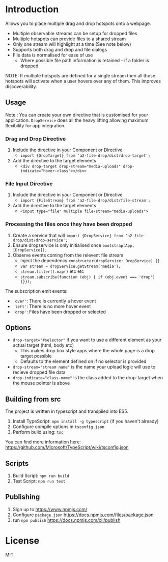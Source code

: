 # Introduction

Allows you to place multiple drag and drop hotspots onto a webpage.

* Multiple observable streams can be setup for dropped files
* Multiple hotspots can provide files to a shared stream
* Only one stream will highlight at a time (See note below)
* Supports both drag and drop and file dialogs
* File data is normalised for ease of use
  * Where possible file path information is retained - if a folder is dropped

NOTE: If multiple hotspots are defined for a single stream then all those
hotspots will activate when a user hovers over any of them. This improves
discoverability.


## Usage

Note:: You can create your own directive that is customised for your application.
`DropService` does all the heavy lifting allowing maximum flexibility for app integration.

### Drag and Drop Directive

1. Include the directive in your Component or Directive
     * `import {DropTarget} from 'a2-file-drop/dist/drop-target';`
2. Add the directive to the target elements
     * `<div drop-target drop-stream="media-uploads" drop-indicate="hover-class"></div>`

### File Input Directive

1. Include the directive in your Component or Directive
     * `import {FileStream} from 'a2-file-drop/dist/file-stream';`
2. Add the directive to the target elements
     * `<input type="file" multiple file-stream="media-uploads">`

### Processing the files once they have been dropped

1. Create a service that will `import {DropService} from 'a2-file-drop/dist/drop-service';`
2. Ensure dropservice is only initialised once `bootstrap(App, [DropService]);`
3. Observe events coming from the relevent file stream
    * Inject the dependency `constructor(dropService: DropService) {}`
    * `var stream = dropService.getStream('media');`
    * `stream.filter().map()` etc etc
    * `stream.subscribe(function (obj) { if (obj.event === 'drop') {}});`

The subscription emit events:

* `'over'`: There is currently a hover event
* `'left'`: There is no more hover event
* `'drop'`: Files have been dropped or selected


## Options

* `drop-target="#selector"` if you want to use a different element as your actual target (html, body etc)
    * This makes drop box style apps where the whole page is a drop target possible
    * Defaults to the element defined on if no selector is provided
* `drop-stream="stream name"` is the name your upload logic will use to recieve dropped file data
* `drop-indicate="class-name"` is the class added to the drop-target when the mouse pointer is above


## Building from src

The project is written in typescript and transpiled into ES5.

1. Install TypeScript: `npm install -g typescript` (if you haven't already)
2. Configure compile options in `tsconfig.json`
3. Perform build using: `tsc`

You can find more information here: https://github.com/Microsoft/TypeScript/wiki/tsconfig.json

## Scripts

1. Build Script: `npm run build`
2. Test Script: `npm run test`


## Publishing

1. Sign up to https://www.npmjs.com/
2. Configure `package.json` https://docs.npmjs.com/files/package.json
3. run `npm publish` https://docs.npmjs.com/cli/publish


# License

MIT
